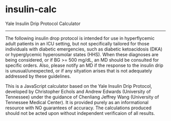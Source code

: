 insulin-calc
============

Yale Insulin Drip Protocol Calculator

-------------------------------------

The following insulin drop protocol is intended for use in hyperflycemic adult patients in an ICU setting, but not specifically tailored for those individuals with diabetic emergencies, such as diabetic ketoacidosis (DKA) or hyperglycemic hyperosmolar states (HHS). When these diagnoses are being considered, or if BG >= 500 mg/dL, an MD should be consulted for specific orders. Also, please notify an MD if the response to the insulin drip is unusual/unexpected, or if any sityation arises that is not adequately addressed by these guidelines.

This is a JavaScript calculator based on the Yale Insulin Drip Protocol, developed by Christopher Echols and Andrew Edwards (University of Tennessee) under the guidance of Chenliang Jeffrey Wang (University of Tennessee Medical Center). It is provided purely as an informational resource with NO guarantees of accuracy. The calculations produced should not be acted upon without independent verificaion of all results.
